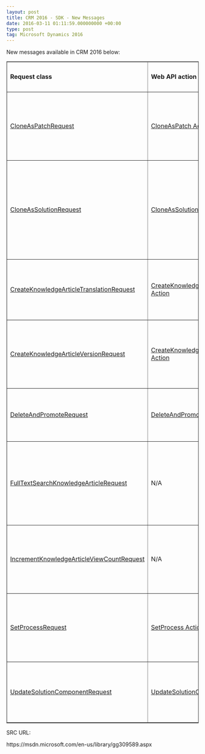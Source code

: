 ```yaml
---
layout: post
title: CRM 2016 - SDK - New Messages
date: 2016-03-11 01:11:59.000000000 +00:00
type: post
tag: Microsoft Dynamics 2016
---
```


<p><span></span></p>
<p>New messages available in CRM 2016 below:</p></p>

<p><span></span></p>
<table border="1" cellpadding="0" cellspacing="0" style="width:100%">
    <tbody>
        <tr style="width:100%">
            <td style="width:15%">
                <p><b>Request class</b></p>
            </td>
            <td style="width:15%">
                <p><b>Web API action</b></p>
            </td>
            <td style="width:40%">
                <p><b>Description</b></p>
            </td>
            <td style="width:20%">
                <p><b>More information</b></p>
            </td>
        </tr>
        <tr>
            <td  >
                <p><a href="https://msdn.microsoft.com/en-us/library/microsoft.crm.sdk.messages.cloneaspatchrequest.aspx"><span>CloneAsPatchRequest</span></a></p>
            </td>
            <td  >
                <p><a href="https://msdn.microsoft.com/en-us/library/mt607802.aspx"><span>CloneAsPatch Action</span></a></p>
            </td>
            <td  >
                <p>Creates a solution patch from a managed or unmanaged solution.</p>
            </td>
            <td  >
                <p><a href="https://msdn.microsoft.com/en-us/library/mt593040.aspx"><span>Create patches to simplify solution updates</span></a></p>
            </td>
        </tr>
        <tr>
            <td  >
                <p><a href="https://msdn.microsoft.com/en-us/library/microsoft.crm.sdk.messages.cloneassolutionrequest.aspx"><span>CloneAsSolutionRequest</span></a></p>
            </td>
            <td  >
                <p><a href="https://msdn.microsoft.com/en-us/library/mt607806.aspx"><span>CloneAsSolution Action</span></a></p>
            </td>
            <td  >
                <p>Creates a new copy of an unmanaged solution that contains the original solution plus all of its patches.</p>
            </td>
            <td  >
                <p><a href="https://msdn.microsoft.com/en-us/library/mt593040.aspx"><span>Create patches to simplify solution updates</span></a></p>
            </td>
        </tr>
        <tr>
            <td  >
                <p><a href="https://msdn.microsoft.com/en-us/library/microsoft.crm.sdk.messages.createknowledgearticletranslationrequest.aspx"><span>CreateKnowledgeArticleTranslationRequest</span></a></p>
            </td>
            <td  >
                <p><a href="https://msdn.microsoft.com/en-us/library/mt607622.aspx"><span>CreateKnowledgeArticleTranslation Action</span></a></p>
            </td>
            <td  >
                <p>Creates a translation of a knowledge article record.</p>
            </td>
            <td  >
                <p><a href="https://msdn.microsoft.com/en-us/library/gg309345.aspx#Translation"><span>Create a knowledge article translation</span></a></p>
            </td>
        </tr>
        <tr>
            <td  >
                <p><a href="https://msdn.microsoft.com/en-us/library/microsoft.crm.sdk.messages.createknowledgearticleversionrequest.aspx"><span>CreateKnowledgeArticleVersionRequest</span></a></p>
            </td>
            <td  >
                <p><a href="https://msdn.microsoft.com/en-us/library/mt607825.aspx"><span>CreateKnowledgeArticleVersion Action</span></a></p>
            </td>
            <td  >
                <p>Creates a major or minor version of a knowledge article record.</p>
            </td>
            <td  >
                <p><a href="https://msdn.microsoft.com/en-us/library/gg309345.aspx#Version"><span>Create major and minor versions of a knowledge article</span></a></p>
            </td>
        </tr>
        <tr>
            <td  >
                <p><a href="https://msdn.microsoft.com/en-us/library/microsoft.crm.sdk.messages.deleteandpromoterequest.aspx"><span>DeleteAndPromoteRequest</span></a></p>
            </td>
            <td  >
                <p><a href="https://msdn.microsoft.com/en-us/library/mt607488.aspx"><span>DeleteAndPromote Action</span></a></p>
            </td>
            <td  >
                <p>Replaces a managed solution plus all of its patches.</p>
            </td>
            <td  >
                <p><a href="https://msdn.microsoft.com/en-us/library/mt593040.aspx"><span>Create patches to simplify solution updates</span></a></p>
            </td>
        </tr>
        <tr>
            <td  >
                <p><a href="https://msdn.microsoft.com/en-us/library/microsoft.crm.sdk.messages.fulltextsearchknowledgearticlerequest.aspx"><span>FullTextSearchKnowledgeArticleRequest</span></a></p>
            </td>
            <td  >
                <p>N/A</p>
            </td>
            <td  >
                <p>Performs a full-text search on knowledge articles in CRM using the specified search text.</p>
            </td>
            <td  >
                <p><a href="https://msdn.microsoft.com/en-us/library/gg309345.aspx#Search"><span>Search knowledge articles using full-text search</span></a></p>
            </td>
        </tr>
        <tr>
            <td  >
                <p><a href="https://msdn.microsoft.com/en-us/library/microsoft.crm.sdk.messages.incrementknowledgearticleviewcountrequest.aspx"><span>IncrementKnowledgeArticleViewCountRequest</span></a></p>
            </td>
            <td  >
                <p>N/A</p>
            </td>
            <td  >
                <p>Increments the per day view count of a knowledge article record.</p>
            </td>
            <td  >
                <p><a href="https://msdn.microsoft.com/en-us/library/gg309345.aspx#IncrementViewCount"><span>Increment knowledge article view count</span></a></p>
            </td>
        </tr>
        <tr>
            <td  >
                <p><a href="https://msdn.microsoft.com/en-us/library/microsoft.crm.sdk.messages.setprocessrequest.aspx"><span>SetProcessRequest</span></a></p>
            </td>
            <td  >
                <p><a href="https://msdn.microsoft.com/en-us/library/mt607705.aspx"><span>SetProcess Action</span></a></p>
            </td>
            <td  >
                <p>Sets the process that associates with a given target entity.</p>
            </td>
            <td  ></td>
        </tr>
        <tr>
            <td  >
                <p><a href="https://msdn.microsoft.com/en-us/library/microsoft.crm.sdk.messages.updatesolutioncomponentrequest.aspx"><span>UpdateSolutionComponentRequest</span></a></p>
            </td>
            <td  >
                <p><a href="https://msdn.microsoft.com/en-us/library/mt607611.aspx"><span>UpdateSolutionComponent Action</span></a></p>
            </td>
            <td  >
                <p>Updates a component in an unmanaged solution.</p>
            </td>
            <td  >
                <p><a href="https://msdn.microsoft.com/en-us/library/gg334530.aspx"><span>Package and distribute extensions using solutions</span></a></p>
            </td>
        </tr>
    </tbody>
</table>


<p>SRC URL:</p>
<p><span>https://msdn.microsoft.com/en-us/library/gg309589.aspx</span></p>
